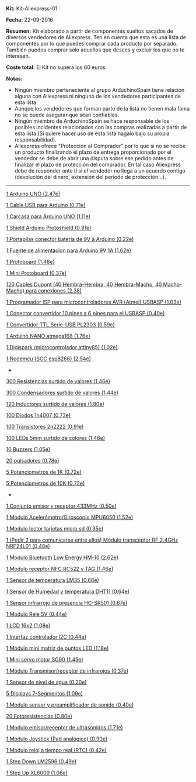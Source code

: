 
**Kit:** Kit-Aliexpress-01


**Fecha:** 22-09-2016



**Resumen:** Kit elaborado a partir de componentes sueltos sacados de diversos vendedores de Aliexpress. Ten en cuenta que esta es una lista de componentes por lo que puedes comprar cada producto por separado. También puedes comprar solo aquellos que desees y excluir los que no te interesen.

**Coste total:** El Kit no supera los 60 euros


**Notas:**

  * Ningún miembro perteneciente al grupo ArduchinoSpain tiene relación alguna con Aliexpress ni ninguno de los vendedores participantes de esta lista.
  * Aunque los vendedores que forman parte de la lista no tienen mala fama no se puede asegurar que sean confiables.
  * Ningún miembro de ArduchinoSpain se hace responsable de los posibles incidentes relacionados con las compras realizadas a partir de esta lista (Si quiere hacer uso de esta lista hagalo bajo su propia responsabilidad).
  * Aliexpress ofrece "Protección al Comprador" por lo que si no se recibe un producto finalizando el plazo de entrega proporcionado por el vendedor se debe de abrir una disputa sobre ese pedido antes de finalizar el plazo de protección del comprador. En tal caso Aliexpress debe de responder ante tí si el vendedor no llega a un acuerdo contigo (devolución del dinero, extensión del periodo de protección...).

---

[1 Arduino UNO (2.47e)](https://es.aliexpress.com/item/Free-shipping-high-quality-UNO-R3-MEGA328P-CH340G-for-Arduino-Compatible-NO-USB-CABLE/32247080125.html?spm=2114.17010208.99999999.305.ltEcdv)

[1 Cable USB para Arduino (0.71e)](https://es.aliexpress.com/item/usb-cable-for-arduino-with-UNO-R3-ATMEGA328P-PU-ATMEGA8U2-and-Mega-2560-R3-Mega2560-REV3/32624000858.html?spm=2114.17010208.99999999.461.ltEcdv)

[1 Carcasa para Arduino UNO (1.11e)](https://es.aliexpress.com/item/UNO-R3-Development-board-shell-learning-board-box-free-shipping/32272127617.html?spm=2114.17010208.99999999.494.ltEcdv)

[1 Shield Arduino Protoshield (0.91e)](https://es.aliexpress.com/item/UNO-Proto-Shield-prototype-expansion-board-with-SYB-170-mini-breadboard-based-For-ARDUINO-UNO-ProtoShield/32696375292.html?spm=2114.17010208.99999999.357.ltEcdv)

[1 Portapilas conector bateria de 9V a Arduino (0.22e)](https://es.aliexpress.com/item/2pcs-90-DC-9V-Battery-button-power-plug-for-Arduino-Mega-2560-1280-UNO-R3-132/1638134221.html?spm=2114.17010208.99999999.329.ltEcdv)

[1 Fuente de alimentacion para Arduino 9V 1A (1.62e)](https://es.aliexpress.com/item/AC-100V-240V-Converter-Adapter-DC-9V-1A-Power-Supply-EU-Plug-DC-5-5mm-x/1790751413.html?spm=2114.17010208.99999999.479.ltEcdv)

[1 Protoboard (1.48e)](https://es.aliexpress.com/item/SHIPPING-1pcs-Breadboard-830-Point-PCB-Board-MB-102-MB102-Test-Develop-DIY-kit-nodemcu-raspberri/32647846491.html?spm=2114.17010208.99999999.445.ltEcdv)

[1 Mini Protoboard (0.37e)](https://es.aliexpress.com/item/SYB-170-Mini-Solderless-Prototype-Breadboard-170-Tie-points-for-ATMEGA-PIC-Arduino-UNO-Free-Shipping/32258195960.html?spm=2114.17010208.99999999.482.ltEcdv)

[120 Cables Dupont (40 Hembra-Hembra, 40 Hembra-Macho, 40 Macho-Macho) para conexiones (2.38)](https://es.aliexpress.com/item/Free-shipping-Dupont-line-120pcs-20cm-male-to-male-male-to-female-and-female-to-female/32246786433.html?spm=2114.17010208.99999999.290.ltEcdv)

[1 Programador ISP para microcontroladores AVR (Atmel) USBASP (1.03e)](https://es.aliexpress.com/item/1LOT-New-USBASP-USBISP-AVR-Programmer-USB-ISP-USB-ASP-ATMEGA8-ATMEGA128-Support-Win7-64K/32341688129.html?spm=2114.17010208.99999999.458.ltEcdv)

[1 Conector convertidor 10 pines a 6 pines para el USBASP (0.40e)](https://es.aliexpress.com/item/Free-shipping-50PCS-lot-10-Pin-to-6-Pin-Adapter-Board-for-AVRISP-MKII-USBASP-STK500/1938426858.html?spm=2114.17010208.99999999.467.ltEcdv)

[1 Convertidor TTL Serie-USB PL2303 (0.59e)](https://es.aliexpress.com/item/Free-Shipping-1pcs-PL2303-USB-To-RS232-TTL-Converter-Adapter-Module-with-free-cable-PL2303HX/32246637820.html?spm=2114.17010208.99999999.302.ltEcdv)

[1 Arduino NANO atmega168 (1.76e)](https://es.aliexpress.com/item/Nano-V3-ATmega168-CH340-MicroUSB-Compatible-for-Arduino-Nano-V3/32572993712.html?spm=2114.17010208.99999999.433.ltEcdv)

[1 Digispark (microcontrolador attiny85) (1.02e)](https://es.aliexpress.com/item/1pcs-Digispark-kickstarter-development-board-ATTINY85-module-for-Arduino-usb/32584084654.html?spm=2114.17010208.99999999.405.ltEcdv)

[1 Nodemcu (SOC esp8266) (2.54e)](https://es.aliexpress.com/item/1PCS-Wireless-module-CH340-NodeMcu-V3-Lua-WIFI-Internet-of-Things-development-board-based-ESP8266/32723619934.html?spm=2114.17010208.99999999.451.ltEcdv)

-

[300 Resistencias surtido de valores (1.46e)](https://es.aliexpress.com/item/1Pack-300Pcs-10-1M-Ohm-1-4w-Resistance-1-Metal-Film-Resistor-Resistance-Assortment-Kit-Set/32505894332.html?spm=2114.17010208.99999999.396.ltEcdv)

[300 Condensadores surtido de valores (1.44e)](https://es.aliexpress.com/item/Ceramic-capacitor-2PF-0-1UF-30-valuesX10pcs-300pcs-Electronic-Components-Package-ceramic-capacitor-Assorted-Kit/972757083.html?spm=2114.17010208.99999999.317.ltEcdv)

[120 Inductores surtido de valores (1.80e)](https://es.aliexpress.com/item/color-ring-inductor-assortment-Free-shiiping-0307-1-4W-Inductors-1UH-1MH-12valuesX10pcs-120pcs-Inductors-Assorted/32659330381.html?spm=2114.17010208.99999999.311.ltEcdv)

[100 Diodos 1n4007 (0.73e)](https://es.aliexpress.com/item/Free-Shipping-100pcs-lot-2-0USD-1N4007-1A-1000V-Rectifier-Diode-wholesale-Current-Stock-long-term/32247116271.html?spm=2114.17010208.99999999.284.ltEcdv)

[100 Transistores 2n2222 (0.91e)](https://es.aliexpress.com/item/2n2222-to-92-small-power-triode/1206409208.html?spm=2114.17010208.99999999.420.ltEcdv)

[100 LEDs 5mm surtido de colores (1.46e)](https://es.aliexpress.com/item/100pcs-5mm-LED-diode-Light-Assorted-Kit-DIY-LEDs-Set-White-Yellow-Red-Green-Blue-electronic/32618633084.html?spm=2114.17010208.99999999.414.ltEcdv)

[10 Buzzers (1.05e)](https://es.aliexpress.com/item/5PCS-Lot-Passive-Buzzer-AC-12MM-8-5MM-12085-16R-Resistance-3V-5V-9V-12V-In/32503620431.html?spm=2114.17010208.99999999.411.ltEcdv)

[20 pulsadores (0.78e)](https://es.aliexpress.com/item/50pcs-lot-6x6x8MM-4PIN-G93-Tactile-Tact-Push-Button-Micro-Switch-Direct-Self-Reset-DIP-Top/32668577723.html?spm=2114.17010208.99999999.439.ltEcdv)

[5 Potenciometros de 1K (0.72e)](https://es.aliexpress.com/item/5-pcs-1K-3362-102-Potentiometer-Free-Shipping/32428222276.html?spm=2114.17010208.99999999.269.ltEcdv)

[5 Potenciometros de 10K (0.72e)](https://es.aliexpress.com/item/5-pcs-10K-3362-Potentiometer-103-Potentiometer-Adjustable-Resistance-Best-Sales/32428178783.html?spm=2114.17010208.99999999.266.ltEcdv)

-

[1 Conjunto emisor y receptor 433MHz (0.50e)](https://es.aliexpress.com/item/Free-Shopping-433M-315M-2pair-4PCS-superregenerative-module-wireless-transmitter-module-RF-wireless-receiver-module/32248447888.html?spm=2114.17010208.99999999.278.ltEcdv)

[1 Módulo Acelerómetro/Giroscopio MPU6050 (1.52e)](https://es.aliexpress.com/item/MPU-6050-3-Axis-gyroscope-acce-lerometer-module-3V-5V-compatible-For-Arduino/2035920870.html?spm=2114.17010208.99999999.335.ltEcdv)

[1 Modulo lector tarjetas micro sd (0.35e)](https://es.aliexpress.com/item/Micro-SD-card-mini-TF-card-reader-module-SPI-interfaces-with-level-converter-chip-for/1939404111.html?spm=2114.17010208.99999999.326.ltEcdv)

[1 (Pedir 2 para comunicarse entre ellos) Módulo transceptor RF 2.4GHz NRF24L01 (0.48e)](https://es.aliexpress.com/item/NRF24L01-NRF24L01-Wireless-Module-2-4G-Wireless-Communication-Module-Upgrade-Module/32649820125.html?spm=2114.17010208.99999999.341.ltEcdv)

[1 Módulo Bluetooth Low Energy HM-10 (2.62e)](https://es.aliexpress.com/item/AT-09-Android-IOS-HM-10-BLE-Bluetooth-4-0-CC2540-CC2541-Serial-Wireless-Module/32677913352.html?spm=2114.17010208.99999999.348.ltEcdv)

[1 Módulo receptor NFC RC522 y TAG (1.46e)](https://es.aliexpress.com/item/1PCS-LOT-RFID-module-RC522-Kits-S50-13-56-Mhz-6cm-With-Tags-SPI-Write-Read/32248716249.html?spm=2114.17010208.99999999.296.ltEcdv)

[1 Sensor de temperatura LM35 (0.66e)](https://es.aliexpress.com/item/Precision-Centigrade-Temperature-Sensors-LM35-LM35DZ-TO92-TO-92/32692568096.html?spm=2114.17010208.99999999.354.ltEcdv)

[1 Sensor de Humedad y temperatura DHT11 (0.64e)](https://es.aliexpress.com/item/Free-Shipping-10pcs-lot-DHT11-DHT-11-DIP-4-Digital-Temperature-And-Humidity-Sensor-100-New/32246798214.html?spm=2114.17010208.99999999.281.ltEcdv)

[1 Sensor infrarrojo de presencia HC-SR501 (0.67e)](https://es.aliexpress.com/item/Free-Shipping-HC-SR501-Adjust-Infrared-IR-Pyroelectric-Infrared-PIR-module-Motion-Sensor-Detector-Module-We/32519303005.html?spm=2114.17010208.99999999.369.ltEcdv)

[1 Módulo Rele 5V (0.44e)](https://es.aliexpress.com/item/Free-Shipping-5pcs-lot-1-Channel-Isolated-5V-Relay-Module-Coupling-For-Arduino-PIC-AVR-DSP/32246609435.html?spm=2114.17010208.99999999.287.ltEcdv)

[1 LCD 16x2 (1.08e)](https://es.aliexpress.com/item/Free-shipping-5PCS-LCD-1602-blue-screen-Character-LCD-Display-Module-Blue-Blacklight-New-16X2-New/32247140042.html?spm=2114.17010208.99999999.299.ltEcdv)

[1 Interfaz controlador I2C (0.44e)](https://es.aliexpress.com/item/IIC-I2C-Interface-LCD1602-2004-LCD-Adapter-Plate-for-Arduino-Free-Shipping-Dropshipping/1362338996.html?spm=2114.17010208.99999999.323.ltEcdv)

[1 Módulo mini matriz de puntos LED (1.18e)](https://es.aliexpress.com/item/MAX7219-dot-matrix-module-microcontroller-module-control-module-display-module-finished-goods/32549945485.html?spm=2114.17010208.99999999.351.ltEcdv)

[1 Mini servo motor SG90 (1.45e)](https://es.aliexpress.com/item/SG90-9g-Mini-Micro-Servo-For-RC-Helicopter-Model-Airplanes-Mini-Steering-Gear-Micro-Servo/32668267602.html?spm=2114.17010208.99999999.375.ltEcdv)

[1 Módulo Transmisor/receptor de infrarojos (0.37e)](https://es.aliexpress.com/item/Free-shipping-IR-Infrared-Obstacle-Avoidance-Sensor-Module-for-Arduino-Smart-Car-Robot-3-wire-Reflective/32321972583.html?spm=2114.17010208.99999999.381.ltEcdv)

[1 Sensor de nivel de agua (0.20e)](https://es.aliexpress.com/item/1PCS-LOT-Water-Level-Sensor-Water-Sensor-for-For-ARDUINO-water-droplet-detection-depth/1172925169.html?spm=2114.17010208.99999999.387.ltEcdv)

[5 Displays 7-Segmentos (1.09e)](https://es.aliexpress.com/item/New-5Pcs-Lot-0-56-inch-1-Bit-7-Segment-Red-LED-Display-Digital-Tube-Plastic/32589548502.html?spm=2114.17010208.99999999.393.ltEcdv)

[1 Módulo sensor y preamplificador de sonido (0.40e)](https://es.aliexpress.com/item/Wholesale-Sound-Detection-Sensor-Module-Sound-Sensor-Intelligent-Vehicle-For-Arduino/32596616827.html?spm=2114.17010208.99999999.402.ltEcdv)

[20 Fotoresistencias (0.80e)](https://es.aliexpress.com/item/20pcs-5mm-Photoconductive-Resistance-5516-Light-Dependent-Resistor-LDR-Photoresistor-Photoelectric-Switch-Photodetector-Pack/32619571753.html?spm=2114.17010208.99999999.426.ltEcdv)

[1 Modulo emisor/receptor de ultrasonidos (1.71e)](https://es.aliexpress.com/item/HY-SRF05-Ultrasonic-Distance-Module-Sensor-for-Arduino-UNO-R3-MEGA2560-Free-Shipping/32378664917.html?spm=2114.17010208.99999999.473.ltEcdv)

[1 Módulo Joystick (Pad analógico) (0.90e)](https://es.aliexpress.com/item/joystich-Module-for-Arduino-UNO/32400709457.html?spm=2114.17010208.99999999.500.ltEcdv)

[1 Módulo reloj a tiempo real (RTC) (0.42e)](https://es.aliexpress.com/item/Hot-Sale-Smart-Electronics-Integrated-Circuit-DS1302-Real-Time-Clock-Module-for-arduino-Development-Board-Diy/32316287195.html?spm=2114.17010208.99999999.506.ltEcdv)

[1 Step Down LM2596 (0.49e)](https://es.aliexpress.com/item/DC-DC-Buck-Converter-Step-Down-Module-LM2596-Power-Supply-Output-1-23V-30V/32246882222.html?spm=2114.17010208.99999999.275.ltEcdv)

[1 Step Up XL6009 (1.06e)](https://es.aliexpress.com/item/XL6009-Boost-Converter-Step-Up-Adjustable-15W-5-32V-to-5-50V-DC-DC-Power-Supply/32625458625.html?spm=2114.17010208.99999999.263.ltEcdv)
